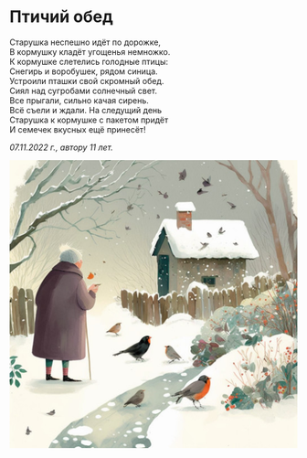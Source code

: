 # Птичий обед

Старушка неспешно идёт по дорожке,  
В кормушку кладёт угощенья немножко.  
К кормушке слетелись голодные птицы:  
Снегирь и воробушек, рядом синица.  
Устроили пташки свой скромный обед.  
Сиял над сугробами солнечный свет.  
Все прыгали, сильно качая сирень.  
Всё съели и ждали. На следущий день  
Старушка к кормушке с пакетом придёт  
И семечек вкусных ещё принесёт!

*07.11.2022 г., автору 11 лет.*

![Птичий обед](../images/avian-dinner.jpg)
